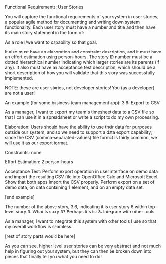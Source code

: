 
Functional Requirements: User Stories

You will capture the functional requirements of your system in user stories, a popular agile method for documenting and writing down system functionality. Each user story must have a number and title and then have its main story statement in the form of:

As a role I/we want to capability so that goal.

It also must have an elaboration and constraint description, and it must have an effort estimation using person-hours. The story ID number must be a dotted hierarchical number indicating which larger stories are its parents (if any). It also must have an acceptance test description, which should be a short description of how you will validate that this story was successfully implemented.

NOTE: these are user stories, not developer stories! You (as a developer) are not a user!

An example (for some business team management app):
3.6: Export to CSV

As a manager, I want to export my team's timesheet data to a CSV file so that I can use it in a spreadsheet or write a script to do my own processing.

Elaboration: Users should have the ability to use their data for purposes outside our system, and so we need to support a data export capability; since the CSV (comma-separated-values) file format is fairly common, we will use it as our export format.

Constraints: none

Effort Estimation: 2 person-hours

Acceptance Test: Perform export operation in user interface on demo data and import the resulting CSV file into OpenOffice Calc and Microsoft Excel. Show that both apps import the CSV properly. Perform export on a set of demo data, on data containing 1 element, and on an empty data set.

[end example]

The number of the above story, 3.6, indicating it is user story 6 within top-level story 3. What is story 3? Perhaps it's is:
3: Integrate with other tools

As a manager, I want to integrate this system with other tools I use so that my overall workflow is seamless.

[rest of story parts would be here]

As you can see, higher level user stories can be very abstract and not much help in figuring out your system, but they can then be broken down into pieces that finally tell you what you need to do!

